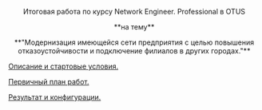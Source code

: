 <p style="text-align: center;"> Итоговая работа по курсу  Network Engineer. Professional в OTUS </p>

<p style="text-align: center;"> **на тему** </p>

<p style="text-align: center;"> **"Модернизация имеющейся сети предприятия с целью повышения отказоустойчивости и подключение филиалов в других городах."** </p>

[Описание и стартовые условия.](https://github.com/DowningSun/OTUS/blob/main/Prof/Labs/FINAL/START/Start.md)

[Первичный план работ.](https://github.com/DowningSun/OTUS/blob/main/Prof/Labs/FINAL/Progress/Main.md)

[Результат и конфигурации.](https://github.com/DowningSun/OTUS/blob/main/Prof/Labs/FINAL/Config%26Result/Result.md)


